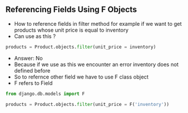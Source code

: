 ## Referencing Fields Using F Objects

- How to reference fields in filter method for example if we want to get products whose unit price is equal to inventory
- Can use as this ?
```python
products = Product.objects.filter(unit_price = inventory)
```
- Answer: No 
- Because if we use as this we encounter an error inventory does not defined before
- So to refernce other field we have to use F class object
- F refers to Field

```python
from django.db.models import F

products = Product.objects.filter(unit_price = F('inventory'))
```